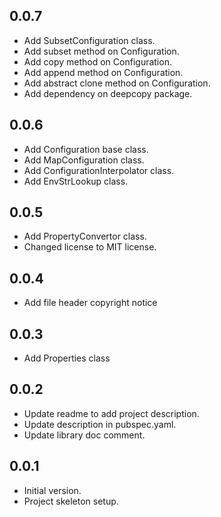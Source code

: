 ## 0.0.7
- Add SubsetConfiguration class.
- Add subset method on Configuration.
- Add copy method on Configuration.
- Add append method on Configuration.
- Add abstract clone method on Configuration.
- Add dependency on deepcopy package.

## 0.0.6
- Add Configuration base class.
- Add MapConfiguration class.
- Add ConfigurationInterpolator class.
- Add EnvStrLookup class.

## 0.0.5
- Add PropertyConvertor class.
- Changed license to MIT license.

## 0.0.4
- Add file header copyright notice

## 0.0.3
- Add Properties class

## 0.0.2
- Update readme to add project description.
- Update description in pubspec.yaml.
- Update library doc comment.

## 0.0.1
- Initial version.
- Project skeleton setup.
